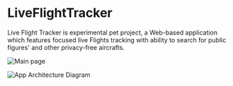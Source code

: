 # LiveFlightTracker
Live Flight Tracker is experimental pet project, a Web-based application which features focused live Flights tracking with ability to search for public figures' and other privacy-free aircrafts.


![Main page](./Main_page.jpeg)

![App Architecture Diagram](./Architecture.jpg)





